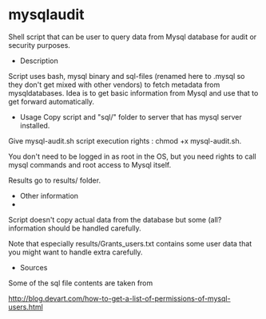 # mysqlaudit
Shell script that can be user to query data from Mysql database for audit or security purposes.

* Description

Script uses bash, mysql binary and sql-files (renamed here to .mysql so they don't get mixed with other vendors) to fetch metadata from mysqldatabases. Idea is to get basic information from Mysql and use that to get forward automatically.

* Usage
Copy script and "sql/" folder to server that has mysql server installed.

Give mysql-audit.sh script execution rights : chmod +x mysql-audit.sh.

You don't need to be logged in as root in the OS, but you need rights to call mysql commands and root access to Mysql itself.

Results go to results/ folder.

* Other information
* 
Script doesn't copy actual data from the database but some (all? information should be handled carefully. 

Note that especially results/Grants_users.txt contains some user data that you might want to handle extra carefully.


* Sources

Some of the sql file contents are taken from

http://blog.devart.com/how-to-get-a-list-of-permissions-of-mysql-users.html




